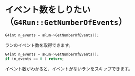 # イベント数をしりたい（``G4Run::GetNumberOfEvents``）

```cpp
G4int n_events = aRun->GetNumberOfEvents();
```

ランのイベント数を取得できます。

```cpp
G4int n_events = aRun->GetNumberOfEvents();
if (n_events == 0 ) return;
```

イベント数がわかると、イベントがないランをスキップできます。
